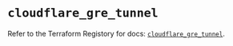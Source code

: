 # `cloudflare_gre_tunnel`

Refer to the Terraform Registory for docs: [`cloudflare_gre_tunnel`](https://www.terraform.io/docs/providers/cloudflare/r/gre_tunnel).
